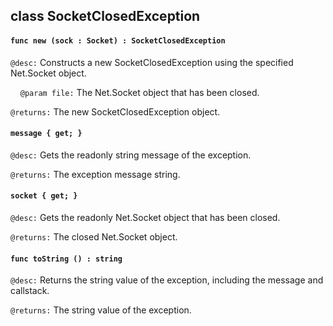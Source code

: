 ## class SocketClosedException

#### ```func new (sock : Socket) : SocketClosedException```


```@desc:``` Constructs a new SocketClosedException using the specified Net.Socket object.

&nbsp;&nbsp;&nbsp;&nbsp;```@param file:``` The Net.Socket object that has been closed.

```@returns:``` The new SocketClosedException object.

#### ```message { get; }```


```@desc:``` Gets the readonly string message of the exception.

```@returns:``` The exception message string.

#### ```socket { get; }```


```@desc:``` Gets the readonly Net.Socket object that has been closed.

```@returns:``` The closed Net.Socket object.

#### ```func toString () : string```


```@desc:``` Returns the string value of the exception, including the message and callstack.

```@returns:``` The string value of the exception.


